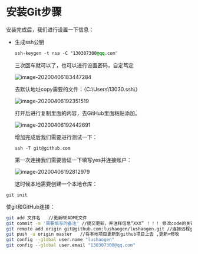 # 安装Git步骤

安装完成后，我们进行设置一下信息：

- 生成ssh公钥

  ```css
  ssh-keygen -t rsa -C "130307300@qq.com"
  ```

  三次回车就可以了，也可以进行设置密码，自定笃定

  ![image-20200406183447284](https://i.loli.net/2020/04/06/5KZeXj1Th8PzItR.png)

  

  去默认地址copy需要的文件：（C:\Users\13030\.ssh\）
  
  ![image-20200406192351519](https://i.loli.net/2020/04/06/y4eKXNjx3qO5LTr.png)
  
  
  
  打开后进行复制里面的内容，去GitHub里面粘贴添加。
  
  ![image-20200406192442691](https://i.loli.net/2020/04/06/9puRKqJNjPEFabW.png)
  
  
  
  增加完成后我们需要进行测试一下：
  
  ```
  ssh -T git@github.com
  ```
  
  
  
  第一次连接我们需要验证一下填写yes并连接账户：
  
  ![image-20200406192812979](https://i.loli.net/2020/04/06/kMtYwBifxNgHWqp.png)
  
  这时候本地需要创建一个本地仓库：

```
git init
```

使git和GitHub连接：

```sh
git add 文件名   //更新README文件
git commit -m '需要填写的备注' //提交更新，并注释信息“XXX” ！！！ 修改code的关键
git remote add origin git@github.com:lushaogen/lushaogen.git //连接远程github项目  
git push -u origin master   //将本地项目更新到github项目上去 ,更新+修改
git config --global user.name "lushaogen"
git config --global user.email "130307300@qq.com"
```
